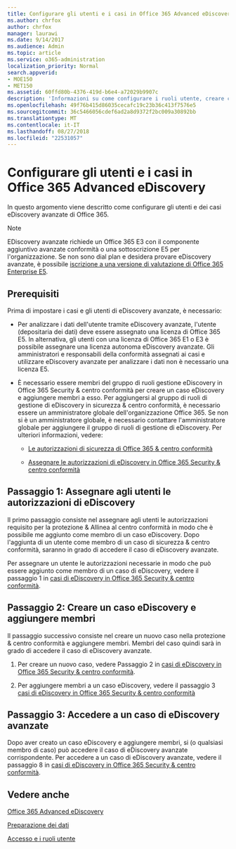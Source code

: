 ```yaml
---
title: Configurare gli utenti e i casi in Office 365 Advanced eDiscovery
ms.author: chrfox
author: chrfox
manager: laurawi
ms.date: 9/14/2017
ms.audience: Admin
ms.topic: article
ms.service: o365-administration
localization_priority: Normal
search.appverid:
- MOE150
- MET150
ms.assetid: 60ffd80b-4376-419d-b6e4-a72029b9907c
description: 'Informazioni su come configurare i ruoli utente, creare casi e assegnare gli utenti ai casi di eDiscovery avanzate di Office 365.  '
ms.openlocfilehash: 49f76b415d86035cecafc19c23b36c413f7576e5
ms.sourcegitcommit: 36c5466056cdef6ad2a8d9372f2bc009a30892bb
ms.translationtype: MT
ms.contentlocale: it-IT
ms.lasthandoff: 08/27/2018
ms.locfileid: "22531057"
---
```

# <a name="set-up-users-and-cases-in-office-365-advanced-ediscovery"></a>Configurare gli utenti e i casi in Office 365 Advanced eDiscovery

In questo argomento viene descritto come configurare gli utenti e dei casi eDiscovery avanzate di Office 365.
  
> [!NOTE]
> EDiscovery avanzate richiede un Office 365 E3 con il componente aggiuntivo avanzate conformità o una sottoscrizione E5 per l'organizzazione. Se non sono dial plan e desidera provare eDiscovery avanzate, è possibile [iscrizione a una versione di valutazione di Office 365 Enterprise E5](https://go.microsoft.com/fwlink/p/?LinkID=698279). 
  
## <a name="prerequisites"></a>Prerequisiti

Prima di impostare i casi e gli utenti di eDiscovery avanzate, è necessario:
  
- Per analizzare i dati dell'utente tramite eDiscovery avanzate, l'utente (depositaria dei dati) deve essere assegnato una licenza di Office 365 E5. In alternativa, gli utenti con una licenza di Office 365 E1 o E3 è possibile assegnare una licenza autonoma eDiscovery avanzate. Gli amministratori e responsabili della conformità assegnati ai casi e utilizzare eDiscovery avanzate per analizzare i dati non è necessario una licenza E5. 
    
- È necessario essere membri del gruppo di ruoli gestione eDiscovery in Office 365 Security &amp; centro conformità per creare un caso eDiscovery e aggiungere membri a esso. Per aggiungersi al gruppo di ruoli di gestione di eDiscovery in sicurezza &amp; centro conformità, è necessario essere un amministratore globale dell'organizzazione Office 365. Se non si è un amministratore globale, è necessario contattare l'amministratore globale per aggiungere il gruppo di ruoli di gestione di eDiscovery. Per ulteriori informazioni, vedere:
    
  - [Le autorizzazioni di sicurezza di Office 365 &amp; centro conformità](permissions-in-the-security-and-compliance-center.md)
    
  - [Assegnare le autorizzazioni di eDiscovery in Office 365 Security &amp; centro conformità](assign-ediscovery-permissions.md)
    
## <a name="step-1-assign-users-ediscovery-permissions"></a>Passaggio 1: Assegnare agli utenti le autorizzazioni di eDiscovery

Il primo passaggio consiste nel assegnare agli utenti le autorizzazioni requisito per la protezione &amp; Allinea al centro conformità in modo che è possibile me aggiunto come membro di un caso eDiscovery. Dopo l'aggiunta di un utente come membro di un caso di sicurezza &amp; centro conformità, saranno in grado di accedere il caso di eDiscovery avanzate.
  
Per assegnare un utente le autorizzazioni necessarie in modo che può essere aggiunto come membro di un caso di eDiscovery, vedere il passaggio 1 in [casi di eDiscovery in Office 365 Security &amp; centro conformità](ediscovery-cases.md#step-1-assign-ediscovery-permissions-to-potential-case-members).
  
## <a name="step-2-create-an-ediscovery-case-and-add-members"></a>Passaggio 2: Creare un caso eDiscovery e aggiungere membri

Il passaggio successivo consiste nel creare un nuovo caso nella protezione &amp; centro conformità e aggiungere membri. Membri del caso quindi sarà in grado di accedere il caso di eDiscovery avanzate.
  
1. Per creare un nuovo caso, vedere Passaggio 2 in [casi di eDiscovery in Office 365 Security &amp; centro conformità](ediscovery-cases.md#step-2-create-a-new-case).
    
2. Per aggiungere membri a un caso eDiscovery, vedere il passaggio 3 [casi di eDiscovery in Office 365 Security &amp; centro conformità](ediscovery-cases.md#step-3-add-members-to-a-case)
    
## <a name="step-3-go-a-case-in-advanced-ediscovery"></a>Passaggio 3: Accedere a un caso di eDiscovery avanzate

Dopo aver creato un caso eDiscovery e aggiungere membri, si (o qualsiasi membro di caso) può accedere il caso di eDiscovery avanzate corrispondente. Per accedere a un caso di eDiscovery avanzate, vedere il passaggio 8 in [casi di eDiscovery in Office 365 Security &amp; centro conformità](ediscovery-cases.md#step-8-go-to-the-case-in-advanced-ediscovery).
  
## <a name="see-also"></a>Vedere anche

[Office 365 Advanced eDiscovery](office-365-advanced-ediscovery.md)
  
[Preparazione dei dati](prepare-data-for-advanced-ediscovery.md)
  
[Accesso e i ruoli utente](user-roles-and-access-in-advanced-ediscovery.md)

